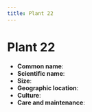 ```yaml
---
title: Plant 22
---
```

# Plant 22

- **Common name**:
- **Scientific name**:
- **Size**:
- **Geographic location**:
- **Culture**:
- **Care and maintenance**:
